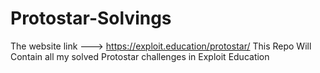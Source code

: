 # Protostar-Solvings
The website link ---> https://exploit.education/protostar/
This Repo Will Contain all my solved Protostar challenges in Exploit Education
